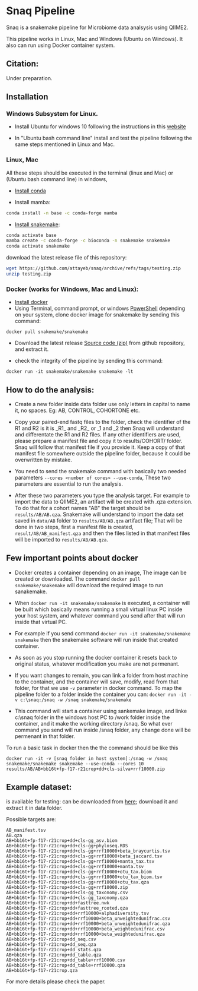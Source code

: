 # Snaq Pipeline

Snaq is a snakemake pipeline for Microbiome data analsysis using QIIME2.

This pipeline works in Linux, Mac and Windows (Ubuntu on Windows). It also can run using Docker container system.

## Citation:
Under preparation.

## Installation

### Windows Subsystem for Linux.

* Install Ubuntu for windows 10 following the instructions in this [website](https://ubuntu.com/tutorials/ubuntu-on-windows#1-overview) 

* In "Ubuntu bash command line" install and test the pipeline following the same steps mentioned in Linux and Mac.

### Linux, Mac

All these steps should be executed in the terminal (linux and Mac) or (Ubuntu bash command line) in windows, 

* [Install conda](https://docs.conda.io/projects/conda/en/latest/user-guide/install/linux.html)

* Install mamba:
```bash
conda install -n base -c conda-forge mamba
```
* [Install snakemake](https://snakemake.readthedocs.io/en/stable/getting_started/installation.html):

```bash
conda activate base
mamba create -c conda-forge -c bioconda -n snakemake snakemake
conda activate snakemake
```
download the latest release file of this repository:
```bash
wget https://github.com/attayeb/snaq/archive/refs/tags/testing.zip
unzip testing.zip
```




### Docker (works for Windows, Mac and Linux):
* [Install docker](https://docs.docker.com/get-docker/)
* Using Terminal, command prompt, or windows [PowerShell](https://en.wikipedia.org/wiki/PowerShell) depending on your system, clone docker image for snakemake by sending this command:
```
docker pull snakemake/snakemake
```
* Download the latest release [Source code (zip)](https://github.com/attayeb/snaq/archive/refs/tags/testing2.zip) from github repository, and extract it.

* check the integrity of the pipeline by sending this command:
```
docker run -it snakemake/snakemake snakemake -lt
```

## How to do the analysis:


* Create a new folder inside data folder use only letters in capital to name it, no spaces. Eg: AB, CONTROL, COHORTONE etc.


* Copy your paired-end fastq files to the folder, check the identifier of the R1 and R2 is it is \_R1\_ and \_R2\_ or _1 and _2 then Snaq will understand and differentate the R1 and R2 files. If any other identifiers are used, please prepare a manifest file and copy it to results/COHORT/ folder.\
Snaq will follow that manifest file if you provide it. Keep a copy of that manifest file somewhere outside the pipeline folder, because it could be overwritten by mistake.
* You need to send the snakemake command with basically two needed parameters ```--cores <number of cores> --use-conda```, These two parameters are essential to run the analysis.
* After these two parameters you type the analysis target. For example to import the data to QIIME2, an artifact will be created with .qza extension. To do that for a cohort names "AB" the target should be ```results/AB/AB.qza```. Snakemake will understand to import the data set saved in ```data/AB``` folder to ```results/AB/AB.qza``` artifact file; That will be done in two steps, first a manifest file is created, ```result/AB/AB_manifest.qza``` and then the files listed in that manifest files will be imported to ```results/AB/AB.qza```.

## Few important points about docker
* Docker creates a container depending on an image, The image can be created or downloaded. The command ```docker pull snakemake/snakemake``` will download the required image to run sanakemake.
* When ```docker run -it snakemake/snakemake``` is executed, a container will be built which basically means running a small virtual linux PC inside your host system, and whatever command you send after that will run inside that virtual PC.
* For example if you send command ```docker run -it snakemake/snakemake snakemake``` then the snakemake software will run inside that created container. 
* As soon as you stop running the docker container it resets back to original status, whatever modification you make are not permenant.
* If you want changes to remain, you can link a folder from host machine to the container, and the container will save, modify, read from that folder, for that we use ```-v``` parameter in docker command. To map the pipeline folder to a folder inside the container you can:
```docker run -it -v c:\snaq:/snaq -w /snaq snakemake/snakemake```

* This command will start a container using sankemake image, and linke c:\snaq folder in the windows host PC to /work folder inside the container, and it make the working directory /snaq. So what ever command you send will run inside /snaq folder, any change done will be permenant in that folder.

To run a basic task in docker then the the command should be like this

```
docker run -it -v [snaq folder in host system]:/snaq -w /snaq snakemake/snakemake snakemake --use-conda --cores 10 results/AB/AB+bb16t+fp-f17-r21crop+dd+cls-silva+rrf10000.zip
```

## Example dataset:
is available for testing: can be downloaded from [here](https://github.com/attayeb/snaq/releases/download/testing/AB.tar.gz); download it and extract it in data folder.

Possible targets are:

```
AB_manifest.tsv
AB.qza
AB+bb16t+fp-f17-r21crop+dd+cls-gg_asv.biom
AB+bb16t+fp-f17-r21crop+dd+cls-gg+phyloseq.RDS
AB+bb16t+fp-f17-r21crop+dd+cls-gg+rrf10000+beta_braycurtis.tsv
AB+bb16t+fp-f17-r21crop+dd+cls-gg+rrf10000+beta_jaccard.tsv
AB+bb16t+fp-f17-r21crop+dd+cls-gg+rrf10000+manta_tax.tsv
AB+bb16t+fp-f17-r21crop+dd+cls-gg+rrf10000+manta.tsv
AB+bb16t+fp-f17-r21crop+dd+cls-gg+rrf10000+otu_tax.biom
AB+bb16t+fp-f17-r21crop+dd+cls-gg+rrf10000+otu_tax_biom.tsv
AB+bb16t+fp-f17-r21crop+dd+cls-gg+rrf10000+otu_tax.qza
AB+bb16t+fp-f17-r21crop+dd+cls-gg+rrf10000.zip
AB+bb16t+fp-f17-r21crop+dd+cls-gg_taxonomy.csv
AB+bb16t+fp-f17-r21crop+dd+cls-gg_taxonomy.qza
AB+bb16t+fp-f17-r21crop+dd+fasttree.nwk
AB+bb16t+fp-f17-r21crop+dd+fasttree_rooted.qza
AB+bb16t+fp-f17-r21crop+dd+rrf10000+alphadiversity.tsv
AB+bb16t+fp-f17-r21crop+dd+rrf10000+beta_unweightedunifrac.csv
AB+bb16t+fp-f17-r21crop+dd+rrf10000+beta_unweightedunifrac.qza
AB+bb16t+fp-f17-r21crop+dd+rrf10000+beta_weightedunifrac.csv
AB+bb16t+fp-f17-r21crop+dd+rrf10000+beta_weightedunifrac.qza
AB+bb16t+fp-f17-r21crop+dd_seq.csv
AB+bb16t+fp-f17-r21crop+dd_seq.qza
AB+bb16t+fp-f17-r21crop+dd_stats.qza
AB+bb16t+fp-f17-r21crop+dd_table.qza
AB+bb16t+fp-f17-r21crop+dd_table+rrf10000.csv
AB+bb16t+fp-f17-r21crop+dd_table+rrf10000.qza
AB+bb16t+fp-f17-r21crop.qza
```
For more details please check the paper.
